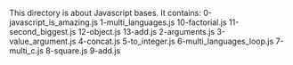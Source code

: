 This directory is about Javascript bases. It contains:
0-javascript_is_amazing.js
1-multi_languages.js
10-factorial.js
11-second_biggest.js
12-object.js
13-add.js
2-arguments.js
3-value_argument.js
4-concat.js
5-to_integer.js
6-multi_languages_loop.js
7-multi_c.js
8-square.js
9-add.js
